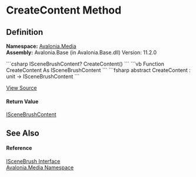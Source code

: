 # CreateContent Method




## Definition
**Namespace:** <a href="N_Avalonia_Media">Avalonia.Media</a>  
**Assembly:** Avalonia.Base (in Avalonia.Base.dll) Version: 11.2.0

<Tabs groupId="api-code-preview">
<TabItem value="csharp" label="C#">
```csharp
ISceneBrushContent? CreateContent()
```
</TabItem>
<TabItem value="vb" label="VB">
```vb
Function CreateContent As ISceneBrushContent
```
</TabItem>
<TabItem value="fsharp" label="F#">
```fsharp
abstract CreateContent : unit -> ISceneBrushContent 
```
</TabItem>
</Tabs>



<a href="https://github.com/AvaloniaUI/Avalonia/tree/master/src/Avalonia.Base/Media/ISceneBrush.cs" title="View the source code">View Source</a>



#### Return Value
<a href="T_Avalonia_Media_ISceneBrushContent">ISceneBrushContent</a>

## See Also


#### Reference
<a href="T_Avalonia_Media_ISceneBrush">ISceneBrush Interface</a>  
<a href="N_Avalonia_Media">Avalonia.Media Namespace</a>  
